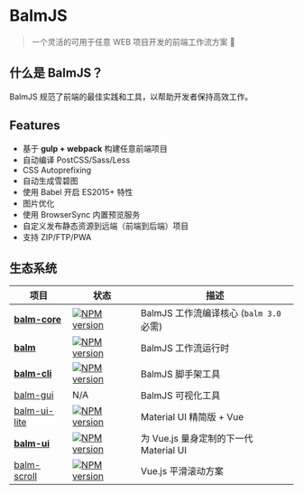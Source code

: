 # BalmJS

> 一个灵活的可用于任意 WEB 项目开发的前端工作流方案 :tada:

## 什么是 BalmJS？

BalmJS 规范了前端的最佳实践和工具，以帮助开发者保持高效工作。

## Features

- 基于 **gulp + webpack** 构建任意前端项目
- 自动编译 PostCSS/Sass/Less
- CSS Autoprefixing
- 自动生成雪碧图
- 使用 Babel 开启 ES2015+ 特性
- 图片优化
- 使用 BrowserSync 内置预览服务
- 自定义发布静态资源到远端（前端到后端）项目
- 支持 ZIP/FTP/PWA

## 生态系统

| 项目                                                   | 状态                                                   | 描述                                    |
| ------------------------------------------------------ | ------------------------------------------------------ | --------------------------------------- |
| **[balm-core](https://github.com/balmjs/balm)**        | [![NPM version][balm-core-image]][balm-core-url]       | BalmJS 工作流编译核心 (`balm 3.0` 必需) |
| **[balm](https://github.com/balmjs/balm)**             | [![NPM version][balm-image]][balm-url]                 | BalmJS 工作流运行时                     |
| **[balm-cli](https://github.com/balmjs/balm-cli)**     | [![NPM version][balm-cli-image]][balm-cli-url]         | BalmJS 脚手架工具                       |
| [balm-gui](https://github.com/balmjs/balm-gui)         | N/A                                                    | BalmJS 可视化工具                       |
| [balm-ui-lite](https://github.com/balmjs/balm-ui-lite) | [![NPM version][balm-ui-lite-image]][balm-ui-lite-url] | Material UI 精简版 + Vue                |
| **[balm-ui](https://github.com/balmjs/balm-ui)**       | [![NPM version][balm-ui-image]][balm-ui-url]           | 为 Vue.js 量身定制的下一代 Material UI  |
| [balm-scroll](https://github.com/balmjs/balm-scroll)   | [![NPM version][balm-scroll-image]][balm-scroll-url]   | Vue.js 平滑滚动方案                     |

[balm-core-image]: https://badge.fury.io/js/balm-core.svg
[balm-core-url]: https://npmjs.org/package/balm-core
[balm-image]: https://badge.fury.io/js/balm.svg
[balm-url]: https://npmjs.org/package/balm
[balm-cli-image]: https://badge.fury.io/js/balm-cli.svg
[balm-cli-url]: https://npmjs.org/package/balm-cli
[balm-ui-lite-image]: https://badge.fury.io/js/balm-ui-lite.svg
[balm-ui-lite-url]: https://npmjs.org/package/balm-ui-lite
[balm-ui-image]: https://badge.fury.io/js/balm-ui.svg
[balm-ui-url]: https://npmjs.org/package/balm-ui
[balm-scroll-image]: https://badge.fury.io/js/balm-scroll.svg
[balm-scroll-url]: https://npmjs.org/package/balm-scroll
